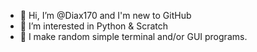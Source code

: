 - 👋 Hi, I’m @Diax170 and I'm new to GitHub
- 👀 I’m interested in Python & Scratch
- 💬 I make random simple terminal and/or GUI programs.

<!---
Diax170/Diax170 is a ✨ special ✨ repository because its `README.md` (this file) appears on your GitHub profile.
You can click the Preview link to take a look at your changes.
--->
